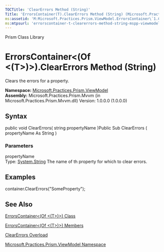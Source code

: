```yaml
---
TOCTitle: 'ClearErrors Method (String)'
Title: 'ErrorsContainer(T).ClearErrors Method (String) (Microsoft.Practices.Prism.ViewModel)'
ms:assetid: 'M:Microsoft.Practices.Prism.ViewModel.ErrorsContainer\`1.ClearErrors(System.String)'
ms:mtpsurl: 'errorscontainer-t-clearerrors-method-string-mspp-viewmodel.md'
---
```


Prism Class Library

ErrorsContainer&lt;(Of &lt;(T&gt;)&gt;).ClearErrors Method (String)
=======================================================================

Clears the errors for a property.

**Namespace:** [Microsoft.Practices.Prism.ViewModel](https://msdn.microsoft.com/library/microsoft.practices.prism.viewmodel)
**Assembly:** Microsoft.Practices.Prism.Mvvm (in Microsoft.Practices.Prism.Mvvm.dll) Version: 1.0.0.0 (1.0.0.0)

## Syntax


public void ClearErrors( string propertyName )Public Sub ClearErrors ( propertyName As String )

### Parameters

propertyName  
Type: [System.String](http://msdn.microsoft.com/en-us/library/s1wwdcbf)
The name of th property for which to clear errors.

Examples
--------

<span id="exampleToggle"></span> container.ClearErrors("SomeProperty");

See Also
--------


[ErrorsContainer&lt;(Of &lt;(T&gt;)&gt;) Class](https://msdn.microsoft.com/library/microsoft.practices.prism.viewmodel.errorscontainer%601)

[ErrorsContainer&lt;(Of &lt;(T&gt;)&gt;) Members](https://msdn.microsoft.com/allmembers.t:microsoft.practices.prism.viewmodel.errorscontainer%601)

[ClearErrors Overload](https://msdn.microsoft.com/overload:microsoft.practices.prism.viewmodel.errorscontainer%601.clearerrors)

[Microsoft.Practices.Prism.ViewModel Namespace](https://msdn.microsoft.com/library/microsoft.practices.prism.viewmodel)
